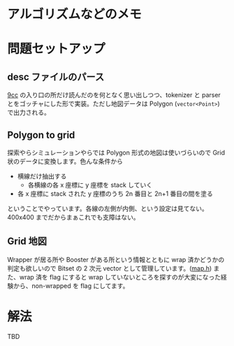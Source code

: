# アルゴリズムなどのメモ

# 問題セットアップ
## desc ファイルのパース

[9cc](https://www.sigbus.info/compilerbook) の入り口の所だけ読んだのを何となく思い出しつつ、tokenizer と parser とをゴッチャにした形で実装。ただし地図データは Polygon (`vector<Point>`) で出力される。

## Polygon to grid

探索やらシミュレーションやらでは Polygon 形式の地図は使いづらいので Grid 状のデータに変換します。色んな条件から

- 横線だけ抽出する
  - 各横線の各 x 座標に y 座標を stack していく
- 各 x 座標に stack された y 座標のうち 2n 番目と 2n+1 番目の間を塗る

ということでやっています。各線の左側が内側、という設定は見てない。400x400 までだからまぁこれでも支障はない。

## Grid 地図

Wrapper が居る所や Booster がある所という情報とともに wrap 済かどうかの判定も欲しいので Bitset の 2 次元 vector として管理しています。([map.h](src/map.h)) また、wrap 済を flag にすると wrap していないところを探すのが大変になった経験から、non-wrapped を flag にしてます。

# 解法

TBD
